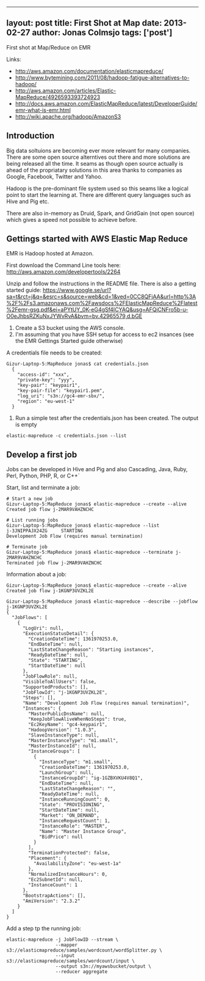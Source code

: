 
---
layout: post
title: First Shot at Map
date: 2013-02-27
author: Jonas Colmsjo
tags: ['post']
---

First shot at Map/Reduce on EMR




Links:

 * http://aws.amazon.com/documentation/elasticmapreduce/
 * http://www.bytemining.com/2011/08/hadoop-fatigue-alternatives-to-hadoop/
 * http://aws.amazon.com/articles/Elastic-MapReduce/4926593393724923
 * http://docs.aws.amazon.com/ElasticMapReduce/latest/DeveloperGuide/emr-what-is-emr.html
 * http://wiki.apache.org/hadoop/AmazonS3
 

## Introduction

Big data soltuions are becoming ever more relevant for many companies. There are some 
open source alterntives out there and more solutions are being released all the time.
It seams as though open source actually is ahead of the propriatary solutions in this 
area thanks to companies as Google, Facebook, Twitter and Yahoo.

Hadoop is the pre-dominant file system used so this seams like a logical point to start
the learning at. There are different query languages such as Hive and Pig etc.

There are also in-memory as Druid, Spark, and GridGain (not open source) which gives
a speed not possible to achieve before.


## Gettings started with AWS Elastic Map Reduce

EMR is Hadoop hosted at Amazon.
 
First download the Command Line tools here: http://aws.amazon.com/developertools/2264

Unzip and follow the instructions in the README file. There is also a getting started guide:
https://www.google.se/url?sa=t&rct=j&q=&esrc=s&source=web&cd=1&ved=0CC8QFjAA&url=http%3A%2F%2Fs3.amazonaws.com%2Fawsdocs%2FElasticMapReduce%2Flatest%2Femr-gsg.pdf&ei=aPYtUY_0K-eG4gSf4ICYAQ&usg=AFQjCNFro5b-u-O0eJhbsRZKuNxJYWvRvA&bvm=bv.42965579,d.bGE


1. Create a S3 bucket using the AWS console.
1. I'm assuming that you have SSH setup for access to ec2 insances (see the EMR Gettings 
Started guide otherwise)


A credentials file needs to be created:

```
Gizur-Laptop-5:MapReduce jonas$ cat credentials.json 
  {
    "access-id": "xxx",
    "private-key": "yyy",
    "key-pair": "keypair1",
    "key-pair-file": "keypair1.pem",
    "log_uri": "s3n://gc4-emr-sbx/",
    "region": "eu-west-1"
  }

```

1. Run a simple test after the credentials.json has been created. The output is empty

```
elastic-mapreduce -c credentials.json --list
```


## Develop a first job

Jobs can be developed in Hive and Pig and also Cascading, Java, Ruby, Perl, Python, PHP, R, or C++´

Start, list and terminate a job:

```
# Start a new job
Gizur-Laptop-5:MapReduce jonas$ elastic-mapreduce --create --alive
Created job flow j-2MAR9VAHZNCHC

# List running jobs
Gizur-Laptop-5:MapReduce jonas$ elastic-mapreduce --list
j-3JNIPPAJX24ZG     STARTING                                                         Development Job Flow (requires manual termination)

# Terminate job
Gizur-Laptop-5:MapReduce jonas$ elastic-mapreduce --terminate j-2MAR9VAHZNCHC
Terminated job flow j-2MAR9VAHZNCHC
```

Information about a job:

```
Gizur-Laptop-5:MapReduce jonas$ elastic-mapreduce --create --alive
Created job flow j-1KGNP3UVZKL2E

Gizur-Laptop-5:MapReduce jonas$ elastic-mapreduce --describe --jobflow j-1KGNP3UVZKL2E
{
  "JobFlows": [
    {
      "LogUri": null,
      "ExecutionStatusDetail": {
        "CreationDateTime": 1361970253.0,
        "EndDateTime": null,
        "LastStateChangeReason": "Starting instances",
        "ReadyDateTime": null,
        "State": "STARTING",
        "StartDateTime": null
      },
      "JobFlowRole": null,
      "VisibleToAllUsers": false,
      "SupportedProducts": [],
      "JobFlowId": "j-1KGNP3UVZKL2E",
      "Steps": [],
      "Name": "Development Job Flow (requires manual termination)",
      "Instances": {
        "MasterPublicDnsName": null,
        "KeepJobFlowAliveWhenNoSteps": true,
        "Ec2KeyName": "gc4-keypair1",
        "HadoopVersion": "1.0.3",
        "SlaveInstanceType": null,
        "MasterInstanceType": "m1.small",
        "MasterInstanceId": null,
        "InstanceGroups": [
          {
            "InstanceType": "m1.small",
            "CreationDateTime": 1361970253.0,
            "LaunchGroup": null,
            "InstanceGroupId": "ig-1GZBXVKU4V8Q1",
            "EndDateTime": null,
            "LastStateChangeReason": "",
            "ReadyDateTime": null,
            "InstanceRunningCount": 0,
            "State": "PROVISIONING",
            "StartDateTime": null,
            "Market": "ON_DEMAND",
            "InstanceRequestCount": 1,
            "InstanceRole": "MASTER",
            "Name": "Master Instance Group",
            "BidPrice": null
          }
        ],
        "TerminationProtected": false,
        "Placement": {
          "AvailabilityZone": "eu-west-1a"
        },
        "NormalizedInstanceHours": 0,
        "Ec2SubnetId": null,
        "InstanceCount": 1
      },
      "BootstrapActions": [],
      "AmiVersion": "2.3.2"
    }
  ]
}
```


Add a step tp the running job:

```
elastic-mapreduce -j JobFlowID --stream \
                  --mapper s3://elasticmapreduce/samples/wordcount/wordSplitter.py \ 
                  --input s3://elasticmapreduce/samples/wordcount/input \
                  --output s3n://myawsbucket/output \
                  --reducer aggregate
```






